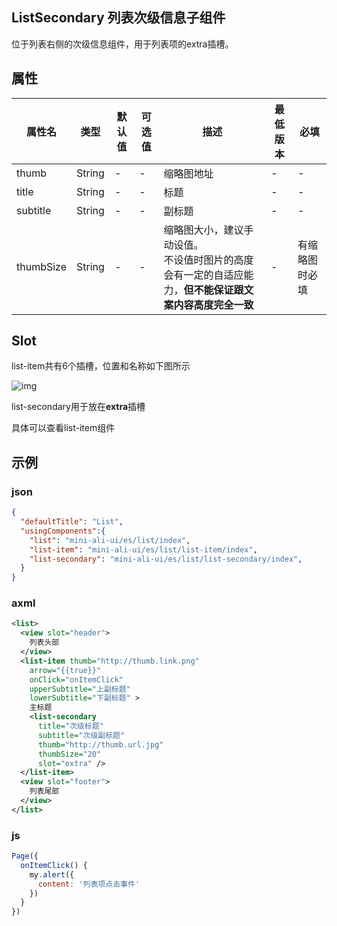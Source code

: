 ## ListSecondary 列表次级信息子组件

位于列表右侧的次级信息组件，用于列表项的extra插槽。

## 属性

| 属性名        | 类型    | 默认值 | 可选值                     | 描述                                               | 最低版本 | 必填           |
| ------------- | ------- | ------ | -------------------------- | -------------------------------------------------- | -------- | -------------- |
| thumb         | String  | -      | -                          | 缩略图地址                                         | -        | -              |
| title         | String  | -      | -                          | 标题 | -        | -              |
| subtitle      | String  | -      | -                          | 副标题                                           | -        | -              |
| thumbSize     | String  | - | - | 缩略图大小，建议手动设值。<br/> 不设值时图片的高度会有一定的自适应能力，**但不能保证跟文案内容高度完全一致** | - | 有缩略图时必填 |



## Slot

list-item共有6个插槽，位置和名称如下图所示

![img](https://gw.alipayobjects.com/mdn/rms_ce4c6f/afts/img/A*iw6UQKNO-MAAAAAAAAAAAABkARQnAQ)

list-secondary用于放在**extra**插槽

具体可以查看list-item组件

## 示例
### json
```json
{
  "defaultTitle": "List",
  "usingComponents":{
    "list": "mini-ali-ui/es/list/index",
    "list-item": "mini-ali-ui/es/list/list-item/index",
    "list-secondary": "mini-ali-ui/es/list/list-secondary/index",
  }
}
```

### axml
```xml
<list>
  <view slot="header">
    列表头部
  </view>
  <list-item thumb="http://thumb.link.png" 
    arrow="{{true}}" 
    onClick="onItemClick" 
    upperSubtitle="上副标题" 
    lowerSubtitle="下副标题" >
    主标题
    <list-secondary 
      title="次级标题" 
      subtitle="次级副标题" 
      thumb="http://thumb.url.jpg"
      thumbSize="20"
      slot="extra" />
  </list-item>
  <view slot="footer">
    列表尾部
  </view>
</list>
```

### js
```javascript
Page({
  onItemClick() {
    my.alert({
      content: '列表项点击事件'
    })
  }
})
```